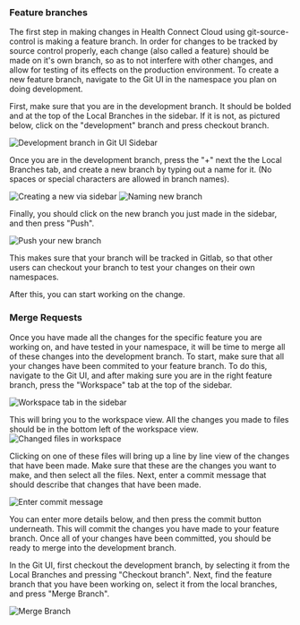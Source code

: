 ### Feature branches

The first step in making changes in Health Connect Cloud using git-source-control is making a feature branch. In order for changes to be tracked by source control properly, each change (also called a feature) should be made on it's own branch, so as to not interfere with other changes, and allow for testing of its effects on the production environment. To create a new feature branch, navigate to the Git UI in the namespace you plan on doing development. 

First, make sure that you are in the development branch. It should be bolded and at the top of the Local Branches in the sidebar. If it is not, as pictured below, click on the "development" branch and press checkout branch.

![Development branch in Git UI Sidebar](images/hcc/developmentsidebar.png)

Once you are in the development branch, press the "+" next the the Local Branches tab, and create a new branch by typing out a name for it. (No spaces or special characters are allowed in branch names).

![Creating a new via sidebar](images/hcc/newbranch.png)
![Naming new branch](images/hcc/newbranchnaming.png)

Finally, you should click on the new branch you just made in the sidebar, and then press "Push".

![Push your new branch](images/hcc/pushbranch.png)

This makes sure that your branch will be tracked in Gitlab, so that other users can checkout your branch to test your changes on their own namespaces.

After this, you can start working on the change.

### Merge Requests

Once you have made all the changes for the specific feature you are working on, and have tested in your namespace, it will be time to merge all of these changes into the development branch. To start, make sure that all your changes have been commited to your feature branch. To do this, navigate to the Git UI, and after making sure you are in the right feature branch, press the "Workspace" tab at the top of the sidebar. 

![Workspace tab in the sidebar](images/hcc/sidebar.png)

This will bring you to the workspace view. All the changes you made to files should be in the bottom left of the workspace view. ![Changed files in workspace](images/hcc/workspacechanges.png)

Clicking on one of these files will bring up a line by line view of the changes that have been made. Make sure that these are the changes you want to make, and then select all the files. Next, enter a commit message that should describe that changes that have been made. 

![Enter commit message](images/hcc/commitmessage.png)

You can enter more details below, and then press the commit button underneath. This will commit the changes you have made to your feature branch. Once all of your changes have been committed, you should be ready to merge into the development branch.

In the Git UI, first checkout the development branch, by selecting it from the Local Branches and pressing "Checkout branch". Next, find the feature branch that you have been working on, select it from the local branches, and press "Merge Branch". 

![Merge Branch](images/hcc/mergebranch.png)




